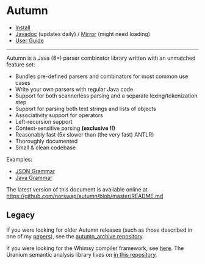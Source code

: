 # Autumn

- [Install](/doc/INSTALL.md)
- [Javadoc] (updates daily) / [Mirror] (might need loading)
- [User Guide](/doc/README.md)

[Javadoc]: https://javadoc.io/doc/com.norswap/autumn/
[Mirror]: https://jitpack.io/com/github/norswap/autumn/-SNAPSHOT/javadoc/

---

Autumn is a Java (8+) parser combinator library written with an unmatched feature
set:

- Bundles pre-defined parsers and combinators for most common use cases
- Write your own parsers with regular Java code
- Support for both scannerless parsing and a separate lexing/tokenization step
- Support for parsing both text strings and lists of objects
- Associativity support for operators
- Left-recursion support
- Context-sensitive parsing **(exclusive !!)**
- Reasonably fast (5x slower than (the very fast) ANTLR)
- Thoroughly documented
- Small & clean codebase

Examples:

- [JSON Grammar](/examples/norswap/lang/json/JSON.java)
- [Java Grammar](/examples/norswap/lang/java/Grammar.java)

The latest version of this document is available online at
https://github.com/norswap/autumn/blob/master/README.md

## Legacy

If you were looking for older Autumn releases (such as those described in one of my [papers]), see
the [autumn_archive repository][archive].

If you were looking for the Whimsy compiler framework, see [here][whimsy]. The Uranium
semantic analysis library lives on [in this repository][uranium].

[papers]: https://norswap.com/publications/
[archive]: https://github.com/ncellar/autumn_archive
[whimsy]: https://github.com/ncellar/whimsy
[uranium]: https://github.com/norswap/uranium
